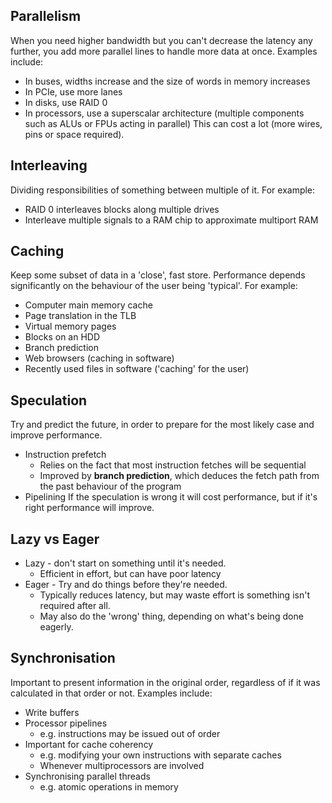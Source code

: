 ## Parallelism
When you need higher bandwidth but you can't decrease the latency any further, you add more parallel lines to handle more data at once. Examples include:
- In buses, widths increase and the size of words in memory increases
- In PCIe, use more lanes
- In disks, use RAID 0
- In processors, use a superscalar architecture (multiple components such as ALUs or FPUs acting in parallel)
This can cost a lot (more wires, pins or space required).
## Interleaving
Dividing responsibilities of something between multiple of it. For example:
- RAID 0 interleaves blocks along multiple drives
- Interleave multiple signals to a RAM chip to approximate multiport RAM
## Caching
Keep some subset of data in a 'close', fast store. Performance depends significantly on the behaviour of the user being 'typical'. For example:
- Computer main memory cache
- Page translation in the TLB
- Virtual memory pages
- Blocks on an HDD
- Branch prediction
- Web browsers (caching in software)
- Recently used files in software ('caching' for the user)
## Speculation
Try and predict the future, in order to prepare for the most likely case and improve performance.
- Instruction prefetch
	- Relies on the fact that most instruction fetches will be sequential
	- Improved by **branch prediction**, which deduces the fetch path from the past behaviour of the program
- Pipelining
If the speculation is wrong it will cost performance, but if it's right performance will improve. 
## Lazy vs Eager
- Lazy - don't start on something until it's needed.
	- Efficient in effort, but can have poor latency
- Eager - Try and do things before they're needed.
	- Typically reduces latency, but may waste effort is something isn't required after all.
	- May also do the 'wrong' thing, depending on what's being done eagerly.
## Synchronisation
Important to present information in the original order, regardless of if it was calculated in that order or not. Examples include:
- Write buffers
- Processor pipelines
	- e.g. instructions may be issued out of order
- Important for cache coherency
	- e.g. modifying your own instructions with separate caches
	- Whenever multiprocessors are involved
- Synchronising parallel threads
	- e.g. atomic operations in memory
